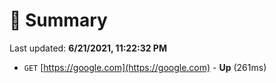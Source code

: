 # 📖 Summary
Last updated: **6/21/2021, 11:22:32 PM**

- `GET` [https://google.com](https://google.com) - **Up** (261ms)

